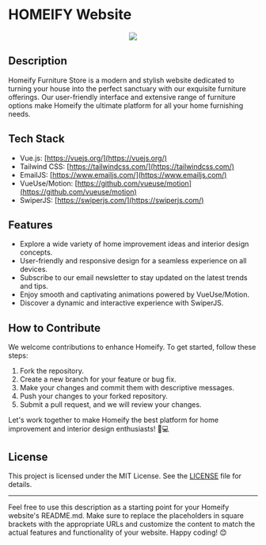 # HOMEIFY Website

<p align="center"><img src="../HOMEIFY/src/assets/Logo/logo.png"/></p>

## Description

Homeify Furniture Store is a modern and stylish website dedicated to turning your house into the perfect sanctuary with our exquisite furniture offerings. Our user-friendly interface and extensive range of furniture options make Homeify the ultimate platform for all your home furnishing needs.

## Tech Stack

- Vue.js: [https://vuejs.org/](https://vuejs.org/)
- Tailwind CSS: [https://tailwindcss.com/](https://tailwindcss.com/)
- EmailJS: [https://www.emailjs.com/](https://www.emailjs.com/)
- VueUse/Motion: [https://github.com/vueuse/motion](https://github.com/vueuse/motion)
- SwiperJS: [https://swiperjs.com/](https://swiperjs.com/)

## Features

- Explore a wide variety of home improvement ideas and interior design concepts.
- User-friendly and responsive design for a seamless experience on all devices.
- Subscribe to our email newsletter to stay updated on the latest trends and tips.
- Enjoy smooth and captivating animations powered by VueUse/Motion.
- Discover a dynamic and interactive experience with SwiperJS.

## How to Contribute

We welcome contributions to enhance Homeify. To get started, follow these steps:

1. Fork the repository.
2. Create a new branch for your feature or bug fix.
3. Make your changes and commit them with descriptive messages.
4. Push your changes to your forked repository.
5. Submit a pull request, and we will review your changes.

Let's work together to make Homeify the best platform for home improvement and interior design enthusiasts! 🏡💻

## License

This project is licensed under the MIT License. See the [LICENSE](https://github.com/your-username/homeify/blob/main/LICENSE) file for details.

---

Feel free to use this description as a starting point for your Homeify website's README.md. Make sure to replace the placeholders in square brackets with the appropriate URLs and customize the content to match the actual features and functionality of your website. Happy coding! 😊
